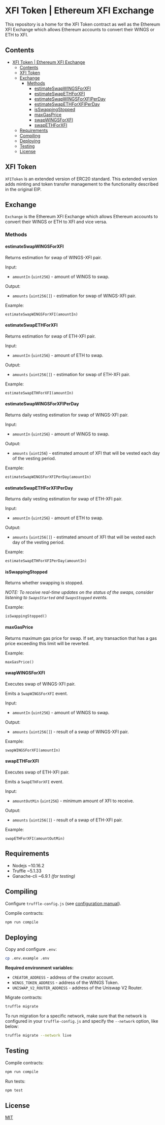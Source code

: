 # XFI Token | Ethereum XFI Exchange

This repository is a home for the XFI Token contract as well as the Ethereum XFI Exchange which allows Ethereum accounts to convert their WINGS or ETH to XFI.

## Contents

- [XFI Token | Ethereum XFI Exchange](#xfi-token--ethereum-xfi-exchange)
  - [Contents](#contents)
  - [XFI Token](#xfi-token)
  - [Exchange](#exchange)
    - [Methods](#methods)
      - [estimateSwapWINGSForXFI](#estimateswapwingsforxfi)
      - [estimateSwapETHForXFI](#estimateswapethforxfi)
      - [estimateSwapWINGSForXFIPerDay](#estimateswapwingsforxfiperday)
      - [estimateSwapETHForXFIPerDay](#estimateswapethforxfiperday)
      - [isSwappingStopped](#isswappingstopped)
      - [maxGasPrice](#maxgasprice)
      - [swapWINGSForXFI](#swapwingsforxfi)
      - [swapETHForXFI](#swapethforxfi)
  - [Requirements](#requirements)
  - [Compiling](#compiling)
  - [Deploying](#deploying)
  - [Testing](#testing)
  - [License](#license)

## XFI Token

`XFIToken` is an extended version of ERC20 standard. This extended version adds minting and token transfer management to the functionality described in the original EIP.

## Exchange

`Exchange` is the Ethereum XFI Exchange which allows Ethereum accounts to convert their WINGS or ETH to XFI and vice versa.

### Methods

#### estimateSwapWINGSForXFI

Returns estimation for swap of WINGS-XFI pair.

Input:
- `amountIn` (`uint256`) - amount of WINGS to swap.

Output:
- `amounts` (`uint256[]`) - estimation for swap of WINGS-XFI pair.

Example:

```solidity
estimateSwapWINGSForXFI(amountIn)
```

#### estimateSwapETHForXFI

Returns estimation for swap of ETH-XFI pair.

Input:
- `amountIn` (`uint256`) - amount of ETH to swap.

Output:
- `amounts` (`uint256[]`) - estimation for swap of ETH-XFI pair.

Example:

```solidity
estimateSwapETHForXFI(amountIn)
```

#### estimateSwapWINGSForXFIPerDay

Returns daily vesting estimation for swap of WINGS-XFI pair.

Input:
- `amountIn` (`uint256`) - amount of WINGS to swap.

Output:
- `amounts` (`uint256`) - estimated amount of XFI that will be vested each day of the vesting period.

Example:

```solidity
estimateSwapWINGSForXFIPerDay(amountIn)
```

#### estimateSwapETHForXFIPerDay

Returns daily vesting estimation for swap of ETH-XFI pair.

Input:
- `amountIn` (`uint256`) - amount of ETH to swap.

Output:
- `amounts` (`uint256[]`) - estimated amount of XFI that will be vested each day of the vesting period.

Example:

```solidity
estimateSwapETHForXFIPerDay(amountIn)
```

#### isSwappingStopped

Returns whether swapping is stopped.

*NOTE: To receive real-time updates on the status of the swaps, consider listening to `SwapsStarted` and `SwapsStopped` events.*

Example:

```solidity
isSwappingStopped()
```

#### maxGasPrice

Returns maximum gas price for swap. If set, any transaction that has a gas price exceeding this limit will be reverted.

Example:

```solidity
maxGasPrice()
```

#### swapWINGSForXFI

Executes swap of WINGS-XFI pair.

Emits a `SwapWINGSForXFI` event.

Input:
- `amountIn` (`uint256`) - amount of WINGS to swap.

Output:
- `amounts` (`uint256[]`) - result of a swap of WINGS-XFI pair.

Example:

```solidity
swapWINGSForXFI(amountIn)
```

#### swapETHForXFI

Executes swap of ETH-XFI pair.

Emits a `SwapETHForXFI` event.

Input:
- `amountOutMin` (`uint256`) - minimum amount of XFI to receive.

Output:
- `amounts` (`uint256[]`) - result of a swap of ETH-XFI pair.

Example:

```solidity
swapETHForXFI(amountOutMin)
```

## Requirements

- Nodejs ~10.16.2
- Truffle ~5.1.33
- Ganache-cli ~6.9.1 *(for testing)*

## Compiling

Configure `truffle-config.js` (see [configuration manual](http://truffleframework.com/docs/advanced/configuration)).

Compile contracts:

```bash
npm run compile
```

## Deploying

Copy and configure `.env`:

```bash
cp .env.example .env
```

**Required environment variables:**
- `CREATOR_ADDRESS` - address of the creator account.
- `WINGS_TOKEN_ADDRESS` - address of the WINGS Token.
- `UNISWAP_V2_ROUTER_ADDRESS` - address of the Uniswap V2 Router.

Migrate contracts:

```bash
truffle migrate
```

To run migration for a specific network, make sure that the network is configured in your `truffle-config.js` and specify the `--network` option, like below:

```bash
truffle migrate --network live
```

## Testing

Compile contracts:

```bash
npm run compile
```

Run tests:

```bash
npm test
```

## License

[MIT](./LICENSE)
